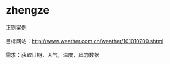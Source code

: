 # zhengze
正则案例<br/><br/>
目标网站：http://www.weather.com.cn/weather/101010700.shtml<br/><br/>
需求：获取日期，天气，温度，风力数据
